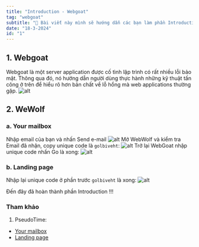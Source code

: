 ```yaml
---
title: "Introduction - Webgoat"
tag: "webgoat"
subtitle: "🐐 Bài viết này mình sẽ hướng dẫn các bạn làm phần Introduction"
date: "18-3-2024"
id: "1"
---
```


## 1. Webgoat

Webgoat là một server application được cố tình lập trình có rất nhiều lỗi bảo mật. Thông qua đó, nó hướng dẫn người dùng thực hành những kỹ thuật tấn công ở trên để hiểu rõ hơn bản chất về lỗ hổng mà web applications thường gặp.
![alt](/images/webgoat/H1.png)

## 2. WeWolf

### a. Your mailbox

Nhập email của bạn và nhấn Send e-mail
![alt](/images/webgoat/H2.png)
Mở WebWolf và kiểm tra Email đã nhận, copy unique code là `golbiveht`:
![alt](/images/webgoat/H3.png)
Trở lại WebGoat nhập unique code nhấn Go là xong:
![alt](/images/webgoat/H4.png)

### b. Landing page

Nhập lại unique code ở phần trước `golbiveht` là xong:
![alt](/images/webgoat/H5.png)

Đến đây đã hoàn thành phần Introduction !!!

### Tham khảo

1. PseudoTime:

- [Your mailbox](https://www.youtube.com/watch?v=s23iR7n7W6E&list=PLmC06jCwVwlqxV-Hm1vOSFEnS3z4yP6fd&index=5 "Link")
- [Landing page](https://www.youtube.com/watch?v=r6333Rjgjoo&list=PLmC06jCwVwlqxV-Hm1vOSFEnS3z4yP6fd&index=6 "Link 2")
